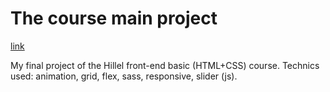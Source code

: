 # The course main project

<a href="https://olehok.github.io/ok-hillel/">link</a>

My final project of the Hillel front-end basic (HTML+CSS) course.
Technics used: animation, grid, flex, sass, responsive, slider (js).

